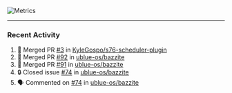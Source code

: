 ![Metrics](https://metrics.lecoq.io/KyleGospo?template=classic&base=header%2C%20activity%2C%20community%2C%20repositories%2C%20metadata&base.indepth=false&base.hireable=false&base.skip=false&config.timezone=America%2FLos_Angeles)

---
### Recent Activity
<!--START_SECTION:activity-->
1. 🎉 Merged PR [#3](https://github.com/KyleGospo/s76-scheduler-plugin/pull/3) in [KyleGospo/s76-scheduler-plugin](https://github.com/KyleGospo/s76-scheduler-plugin)
2. 🎉 Merged PR [#92](https://github.com/ublue-os/bazzite/pull/92) in [ublue-os/bazzite](https://github.com/ublue-os/bazzite)
3. 🎉 Merged PR [#91](https://github.com/ublue-os/bazzite/pull/91) in [ublue-os/bazzite](https://github.com/ublue-os/bazzite)
4. 🔒 Closed issue [#74](https://github.com/ublue-os/bazzite/issues/74) in [ublue-os/bazzite](https://github.com/ublue-os/bazzite)
5. 🗣 Commented on [#74](https://github.com/ublue-os/bazzite/issues/74#issuecomment-1660960401) in [ublue-os/bazzite](https://github.com/ublue-os/bazzite)
<!--END_SECTION:activity-->
